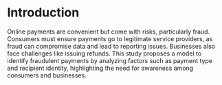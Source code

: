# Introduction
Online payments are convenient but come with risks, particularly fraud. Consumers must ensure payments go to legitimate service providers, as fraud can compromise data and lead to reporting issues. Businesses also face challenges like issuing refunds. This study proposes a model to identify fraudulent payments by analyzing factors such as payment type and recipient identity, highlighting the need for awareness among consumers and businesses.

